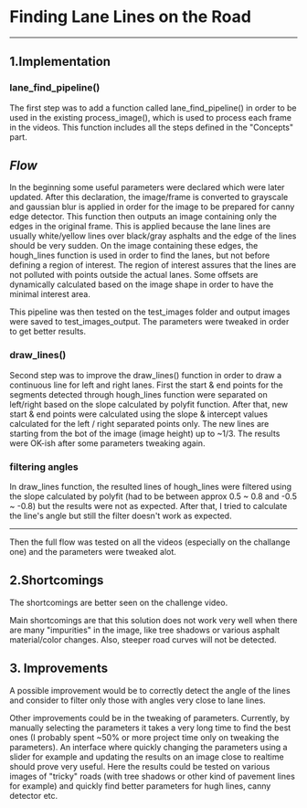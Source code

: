 
# Finding Lane Lines on the Road

---

## 1.Implementation

### lane_find_pipeline()
The first step was to add a function called lane_find_pipeline() in order to be used in the existing process_image(), which is used to process  each frame in the videos. This function includes all the steps defined in the "Concepts" part. 

***Flow***
--
In the beginning some useful parameters were declared which were later updated. After this declaration, the image/frame is converted to grayscale and gaussian blur is applied in order for the image to be prepared for canny edge detector. This function then outputs an image containing only the edges in the original frame. This is applied because the lane lines are usually white/yellow lines over black/gray asphalts and the edge of the lines should be very sudden. On the image containing these edges, the hough_lines function is used in order to find the lanes, but not before defining a region of interest. The region of interest assures that the lines are not polluted with points outside the actual lanes. Some offsets are dynamically calculated based on the image shape in order to have the minimal interest area.

This pipeline was then tested on the test_images folder and output images were saved to test_images_output. The parameters were tweaked in order to get better results.

### draw_lines()
Second step was to improve the draw_lines() function in order to draw a continuous line for left and right lanes. First the start & end points for the segments detected through hough_lines function were separated on left/right based on the slope calculated by polyfit function. After that, new start & end points were calculated using the slope & intercept values calculated for the left / right separated points only. The new lines are starting from the bot of the image (image height) up to ~1/3. The results were OK-ish after some parameters tweaking again.

### filtering angles
In draw_lines function, the resulted lines of hough_lines were filtered using the slope calculated by polyfit (had to be between approx 0.5 ~ 0.8 and -0.5 ~ -0.8) but the results were not as expected. After that, I tried to calculate the line's angle but still the filter doesn't work as expected.

---
Then the full flow was tested on all the videos (especially on the challange one) and the parameters were tweaked alot.

## 2.Shortcomings
The shortcomings are better seen on the challenge video.

Main shortcomings are that this solution does not work very well when there are many "impurities" in the image, like tree shadows or various asphalt material/color changes. Also, steeper road curves will not be detected.

## 3. Improvements

A possible improvement would be to correctly detect the angle of the lines and consider to filter only those with angles very close to lane lines.

Other improvements could be in the tweaking of parameters. Currently, by manually selecting the parameters it takes a very long time to find the best ones (I probably spent ~50% or more project time only on tweaking the parameters). An interface where quickly changing the parameters using a slider for example and updating the results on an image close to realtime should prove very useful. Here the results could be tested on various images of "tricky" roads (with tree shadows or other kind of pavement lines for example) and quickly find better parameters for hugh lines, canny detector etc.

